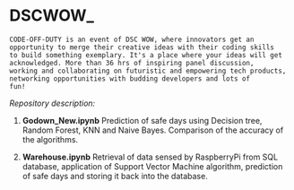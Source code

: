 # DSCWOW_

    CODE-OFF-DUTY is an event of DSC WOW, where innovators get an opportunity to merge their creative ideas with their coding skills
    to build something exemplary. It's a place where your ideas will get acknowledged. More than 36 hrs of inspiring panel discussion,
    working and collaborating on futuristic and empowering tech products, networking opportunities with budding developers and lots of 
    fun!
    
*Repository description:*

1) **Godown_New.ipynb**
    Prediction of safe days using Decision tree, Random Forest, KNN and Naive Bayes. Comparison of the accuracy of the algorithms.

2) **Warehouse.ipynb**
    Retrieval of data sensed by RaspberryPi from SQL database, application of Support Vector Machine algorithm, prediction of safe days and storing it back into the database.
